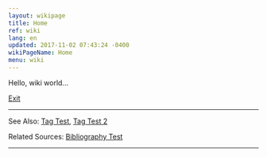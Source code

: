 ```yaml
---
layout: wikipage
title: Home
ref: wiki
lang: en
updated: 2017-11-02 07:43:24 -0400
wikiPageName: Home
menu: wiki
---
```


Hello, wiki world...

[Exit](/wiki/Exit.html)

***
See Also: [Tag Test](/wiki/Tag-Test.html), [Tag Test 2](/wiki/Tag-Test-2.html)

Related Sources: [Bibliography Test](/wiki/Bibliography-Test.html)

*** 
